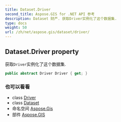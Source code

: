 ```yaml
---
title: Dataset.Driver
second_title: Aspose.GIS for .NET API 参考
description: Dataset 财产. 获取Driver实例化了这个数据集.
type: docs
weight: 50
url: /zh/net/aspose.gis/dataset/driver/
---
```

## Dataset.Driver property

获取`Driver`实例化了这个数据集.

```csharp
public abstract Driver Driver { get; }
```

### 也可以看看

* class [Driver](../../driver/)
* class [Dataset](../)
* 命名空间 [Aspose.Gis](../../dataset/)
* 部件 [Aspose.GIS](../../../)



